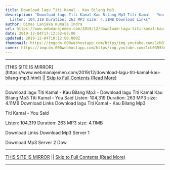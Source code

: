 ```yaml
---
title: Download lagu Titi Kamal - Kau Bilang Mp3
description: "Download lagu Titi Kamal Kau Bilang Mp3 Titi Kamal - You Said
  Listen: 104,319 Duration: 263 MP3 size: 4.11MB Download Links"
author: Dimas Lanjaka Kumala Indra
url: https://www.webmanajemen.com/2019/12/download-lagu-titi-kamal-kau-bilang-mp3.html
date: 2019-12-04T17:12:52+07:00
updated: 2019-12-04T10:12:00.000Z
thumbnail: https://imgcdn.000webhostapp.com/https/img.youtube.com/1cb03553e156a278ec4ef2929d6a00c5.jpeg
cover: https://imgcdn.000webhostapp.com/https/img.youtube.com/1cb03553e156a278ec4ef2929d6a00c5.jpeg
---
```


<hr/> [THIS SITE IS MIRROR](https://www.webmanajemen.com/2019/12/download-lagu-titi-kamal-kau-bilang-mp3.html) || <a href="https://www.webmanajemen.com/2019/12/download-lagu-titi-kamal-kau-bilang-mp3.html" rel="follow" class="button" id="read-more">Skip to Full Contents (Read More)</a> <hr/> Download lagu Titi Kamal - Kau Bilang Mp3 - Download lagu Titi Kamal Kau Bilang Mp3 Titi Kamal - You Said Listen: 104,319 Duration: 263 MP3 size: 4.11MB Download Links Download lagu Titi Kamal - Kau Bilang Mp3

  Titi Kamal - You Said 

  Listen: 104,319 
  Duration: 263 
  MP3 size: 4.11MB 

  Download Links 
  Download Mp3 Server 1 

  Download Mp3 Server 2 
  Dow <hr/> [THIS SITE IS MIRROR](https://www.webmanajemen.com/2019/12/download-lagu-titi-kamal-kau-bilang-mp3.html) || <a href="https://www.webmanajemen.com/2019/12/download-lagu-titi-kamal-kau-bilang-mp3.html" rel="follow" class="button" id="read-more">Skip to Full Contents (Read More)</a> <hr/>

<script>document.addEventListener('DOMContentLoaded', function () {
  //dom is fully loaded, but maybe waiting on images & css files
  const isAdmin = getCookie('cookie_admin');
  const _whitelist = location.host.includes('dimaslanjaka12');
  if (!isAdmin) {
    if (_whitelist) location.replace('https://www.webmanajemen.com/2019/12/download-lagu-titi-kamal-kau-bilang-mp3.html');
    console.log("you aren't admin");
  } else {
    console.log('you are admin');
  }
});

/**
 * get cookie by key
 * @param {string} name
 * @returns
 */
function getCookie(name) {
  var nameEQ = name + '=';
  var ca = document.cookie.split(';');
  for (var i = 0; i < ca.length; i++) {
    var c = ca[i];
    while (c.charAt(0) == ' ') c = c.substring(1, c.length);
    if (c.indexOf(nameEQ) == 0) return c.substring(nameEQ.length, c.length);
  }
  return null;
}
</script>